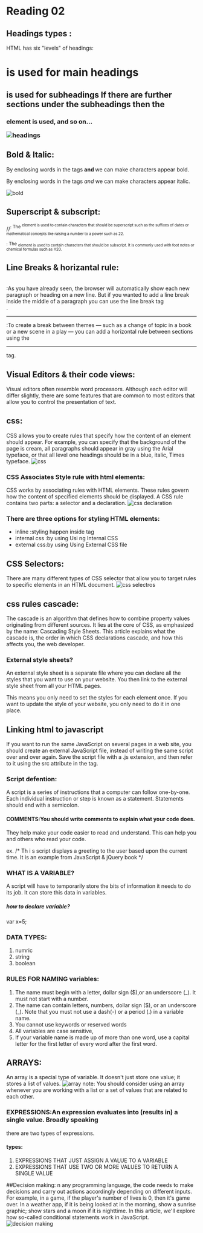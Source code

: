 # Reading 02

## Headings types :
HTML has six "levels" of
headings:
<h1> is used for main headings
<h2> is used for subheadings
If there are further sections
under the subheadings then the
<h3> element is used, and so
on...

![headings](https://data-flair.training/blogs/wp-content/uploads/sites/2/2020/06/Headings-in-HTML.jpg)


## Bold & Italic:
By enclosing words in the tags
<b> and </b> we can make
characters appear bold.

By enclosing words in the tags
<i> and </i> we can make
characters appear italic.

![bold](https://developersdesire.files.wordpress.com/2014/09/biu-page-0.jpg)

## Superscript & subscript:
//<sup>: The <sup> element is used
to contain characters that
should be superscript such
as the suffixes of dates or
mathematical concepts like
raising a number to a power such
as 22.

<sub>: The <sub> element is used to
contain characters that should
be subscript. It is commonly
used with foot notes or chemical
formulas such as H20.

## Line Breaks & horizantal rule:
<br />:As you have already seen, the
browser will automatically show
each new paragraph or heading
on a new line. But if you wanted
to add a line break inside the
middle of a paragraph you can
use the line break tag <br />.
<hr />:To create a break between
themes — such as a change of
topic in a book or a new scene
in a play — you can add a
horizontal rule between sections
using the <hr /> tag.

## Visual Editors & their code views:
Visual editors often resemble
word processors. Although
each editor will differ slightly,
there are some features that
are common to most editors
that allow you to control the
presentation of text.

## css:
CSS allows you to create rules that specify how the content of
an element should appear. For example, you can specify that
the background of the page is cream, all paragraphs should
appear in gray using the Arial typeface, or that all level one
headings should be in a blue, italic, Times typeface.
![css](https://www.freetutorialsplus.com/css-tutorial/images/css-illustration.png)

### CSS Associates Style rule with html elements:
CSS works by associating rules with HTML elements. These rules govern
how the content of specified elements should be displayed. A CSS rule
contains two parts: a selector and a declaration.
![css declaration](https://www.w3schools.com/css/img_selector.gif)

### There are three options for styling HTML elements:
- inline :styling happen inside tag
- internal css :by using Usi ng Internal CSS
- external css:by using Using External CSS file


## CSS Selectors:
There are many different types
of CSS selector that allow you to
target rules to specific elements
in an HTML document.
![css selectros](https://devopedia.org/images/article/274/2595.1589957381.png)

## css rules cascade:
The cascade is an algorithm that defines how to combine property values originating from different sources. It lies at the core of CSS, as emphasized by the name: Cascading Style Sheets. This article explains what the cascade is, the order in which CSS declarations cascade, and how this affects you, the web developer.

### External style sheets?

An external style sheet is a separate file where you can declare all the styles that you want to use on your website. You then link to the external style sheet from all your HTML pages.

This means you only need to set the styles for each element once. If you want to update the style of your website, you only need to do it in one place.

## Linking html to javascript

If you want to run the same JavaScript on several pages in a web site, you should create an external JavaScript file, instead of writing the same script over and over again. Save the script file with a .js extension, and then refer to it using the src attribute in the    tag. 

### Script defention:
A script is a series of instructions that a computer can follow one-by-one.
Each individual instruction or step is known as a statement.
Statements should end with a semicolon.

#### COMMENTS:You should write comments to explain what your code does.
They help make your code easier to read and understand.
This can help you and others who read your code.

ex. /* Th i s script displays a greeting to the user based upon the current time.
It is an example from JavaScript & jQuery book */

### WHAT IS A VARIABLE?
A script will have to temporarily
store the bits of information it
needs to do its job. It can store this
data in variables.
##### how to declare variable?

var x=5;

### DATA TYPES:
1. numric 
2. string
3. boolean


### RULES FOR NAMING variables:
1. The name must begin with
a letter, dollar sign ($),or an
underscore (_). It must not start
with a number.
2. The name can contain letters,
numbers, dollar sign ($), or an
underscore (_). Note that you
must not use a dash(-) or a
period (.) in a variable name.
3. You cannot use keywords or
reserved words
4. All variables are case sensitive,
5. If your variable name is made
up of more than one word, use a
capital letter for the first letter of
every word after the first word.

## ARRAYS:
An array is a special type of variable. It doesn't
just store one value; it stores a list of values.
![array](https://miro.medium.com/max/1368/1*Gs9AECdBgWc-eG5Tjit-EQ.png)
note: You should consider using an
array whenever you are working
with a list or a set of values that
are related to each other.

### EXPRESSIONS:An expression evaluates into (results in) a single value. Broadly speaking
there are two types of expressions.

#### types:
1. EXPRESSIONS THAT JUST ASSIGN A
VALUE TO A VARIABLE
2. EXPRESSIONS THAT USE TWO OR
MORE VALUES TO RETURN A
SINGLE VALUE

##Decision making:
n any programming language, the code needs to make decisions and carry out actions accordingly depending on different inputs. For example, in a game, if the player's number of lives is 0, then it's game over. In a weather app, if it is being looked at in the morning, show a sunrise graphic; show stars and a moon if it is nighttime. In this article, we'll explore how so-called conditional statements work in JavaScript.
![decision making](https://www.bookofnetwork.com/images/javascript-images/JS_condition-img_24Feb17_1749.png)
